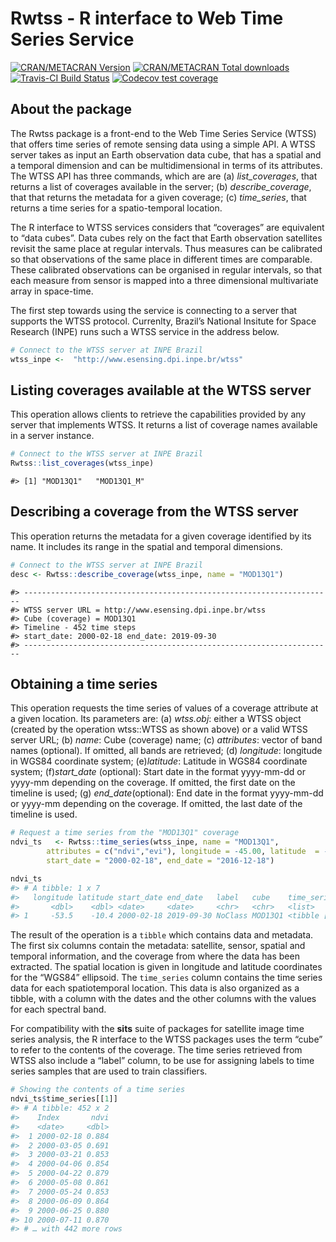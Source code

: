 Rwtss - R interface to Web Time Series Service
================

[![CRAN/METACRAN
Version](https://www.r-pkg.org/badges/version/wtss)](https://CRAN.R-project.org/package=wtss)
[![CRAN/METACRAN Total
downloads](http://cranlogs.r-pkg.org/badges/grand-total/wtss?color=blue)](https://CRAN.R-project.org/package=wtss)
[![Travis-CI Build
Status](https://travis-ci.com/e-sensing/wtss.svg?branch=master)](https://travis-ci.com/e-sensing/wtss)
[![Codecov test
coverage](https://codecov.io/gh/e-sensing/wtss/branch/master/graph/badge.svg)](https://codecov.io/gh/e-sensing/wtss?branch=master)

## About the package

The Rwtss package is a front-end to the Web Time Series Service (WTSS)
that offers time series of remote sensing data using a simple API. A
WTSS server takes as input an Earth observation data cube, that has a
spatial and a temporal dimension and can be multidimensional in terms of
its attributes. The WTSS API has three commands, which are are (a)
*list\_coverages*, that returns a list of coverages available in the
server; (b) *describe\_coverage*, that that returns the metadata for a
given coverage; (c) *time\_series*, that returns a time series for a
spatio-temporal location.

The R interface to WTSS services considers that “coverages” are
equivalent to “data cubes”. Data cubes rely on the fact that Earth
observation satellites revisit the same place at regular intervals. Thus
measures can be calibrated so that observations of the same place in
different times are comparable. These calibrated observations can be
organised in regular intervals, so that each measure from sensor is
mapped into a three dimensional multivariate array in space-time.

The first step towards using the service is connecting to a server that
supports the WTSS protocol. Currenlty, Brazil’s National Insitute for
Space Research (INPE) runs such a WTSS service in the address below.

``` r
# Connect to the WTSS server at INPE Brazil
wtss_inpe <-  "http://www.esensing.dpi.inpe.br/wtss"
```

## Listing coverages available at the WTSS server

This operation allows clients to retrieve the capabilities provided by
any server that implements WTSS. It returns a list of coverage names
available in a server instance.

``` r
# Connect to the WTSS server at INPE Brazil
Rwtss::list_coverages(wtss_inpe)
```

    #> [1] "MOD13Q1"   "MOD13Q1_M"

## Describing a coverage from the WTSS server

This operation returns the metadata for a given coverage identified by
its name. It includes its range in the spatial and temporal dimensions.

``` r
# Connect to the WTSS server at INPE Brazil
desc <- Rwtss::describe_coverage(wtss_inpe, name = "MOD13Q1")
```

    #> ---------------------------------------------------------------------
    #> WTSS server URL = http://www.esensing.dpi.inpe.br/wtss
    #> Cube (coverage) = MOD13Q1
    #> Timeline - 452 time steps
    #> start_date: 2000-02-18 end_date: 2019-09-30
    #> ---------------------------------------------------------------------

## Obtaining a time series

This operation requests the time series of values of a coverage
attribute at a given location. Its parameters are: (a) *wtss.obj*:
either a WTSS object (created by the operation wtss::WTSS as shown
above) or a valid WTSS server URL; (b) *name*: Cube (coverage) name; (c)
*attributes*: vector of band names (optional). If omitted, all bands are
retrieved; (d) *longitude*: longitude in WGS84 coordinate system;
(e)*latitude*: Latitude in WGS84 coordinate system; (f)*start\_date*
(optional): Start date in the format yyyy-mm-dd or yyyy-mm depending on
the coverage. If omitted, the first date on the timeline is used; (g)
*end\_date*(optional): End date in the format yyyy-mm-dd or yyyy-mm
depending on the coverage. If omitted, the last date of the timeline is
used.

``` r
# Request a time series from the "MOD13Q1" coverage
ndvi_ts   <- Rwtss::time_series(wtss_inpe, name = "MOD13Q1", 
        attributes = c("ndvi","evi"), longitude = -45.00, latitude  = -12.00,
        start_date = "2000-02-18", end_date = "2016-12-18")
```

``` r
ndvi_ts
#> # A tibble: 1 x 7
#>   longitude latitude start_date end_date   label   cube    time_series       
#>       <dbl>    <dbl> <date>     <date>     <chr>   <chr>   <list>            
#> 1     -53.5    -10.4 2000-02-18 2019-09-30 NoClass MOD13Q1 <tibble [452 × 2]>
```

The result of the operation is a `tibble` which contains data and
metadata. The first six columns contain the metadata: satellite, sensor,
spatial and temporal information, and the coverage from where the data
has been extracted. The spatial location is given in longitude and
latitude coordinates for the “WGS84” ellipsoid. The `time_series` column
contains the time series data for each spatiotemporal location. This
data is also organized as a tibble, with a column with the dates and the
other columns with the values for each spectral band.

For compatibility with the **sits** suite of packages for satellite
image time series analysis, the R interface to the WTSS packages uses
the term “cube” to refer to the contents of the coverage. The time
series retrieved from WTSS also include a “label” column, to be use for
assigning labels to time series samples that are used to train
classifiers.

``` r
# Showing the contents of a time series
ndvi_ts$time_series[[1]]
#> # A tibble: 452 x 2
#>    Index       ndvi
#>    <date>     <dbl>
#>  1 2000-02-18 0.884
#>  2 2000-03-05 0.691
#>  3 2000-03-21 0.853
#>  4 2000-04-06 0.854
#>  5 2000-04-22 0.879
#>  6 2000-05-08 0.861
#>  7 2000-05-24 0.853
#>  8 2000-06-09 0.864
#>  9 2000-06-25 0.880
#> 10 2000-07-11 0.870
#> # … with 442 more rows
```
